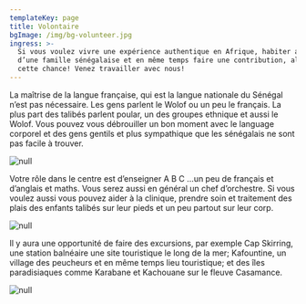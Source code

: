 ```yaml
---
templateKey: page
title: Volontaire
bgImage: /img/bg-volunteer.jpg
ingress: >-
  Si vous voulez vivre une expérience authentique en Afrique, habiter au sien
  d’une famille sénégalaise et en même temps faire une contribution, alors tenez
  cette chance! Venez travailler avec nous!
---
```

La maîtrise de la langue française, qui est la langue nationale du Sénégal n’est pas nécessaire. Les gens parlent le Wolof ou un peu le français. La plus part des talibés parlent poular, un des groupes ethnique et aussi le Wolof. Vous pouvez vous débrouiller un bon moment avec le language corporel et des gens gentils et plus sympathique que les sénégalais ne sont pas facile à trouver. 

![null](/img/volontär-3.jpg)

Votre rôle dans le centre est d’enseigner A B C …un peu de français et d’anglais et maths. Vous serez aussi en général un chef d’orchestre. Si vous voulez aussi vous pouvez aider à la clinique, prendre soin et traitement des plais des enfants talibés sur leur pieds et un peu partout sur leur corp. 

![null](/img/volontär-2.jpg)

Il y aura une opportunité de faire des excursions, par exemple Cap Skirring, une station balnéaire une site touristique le long de la mer; Kafountine, un village des peucheurs et en même temps lieu touristique; et des îles paradisiaques comme Karabane et Kachouane sur le fleuve Casamance.

![null](/img/mat-4.jpg)
